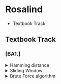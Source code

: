 # Rosalind

- Textbook Track

## Textbook Track 

### [BA1.]
<details>
<summary>Hamming distance</summary>
<div markdown="1">

The minimum number of substitutions(Errors) required to change one string into the other.

</div>
</details>

<details>
<summary>Sliding Window</summary>
<div markdown="1">

n(string) - m(pattern) + 1

</div>
</details>

<details>
<summary>Brute Force algorithm</summary>
<div markdown="1">

(= exhaustive search, generate and test)

Systematically checking all possible candidates for whether or not each candidate satisfies the problem's statement.

</div>
</details>

